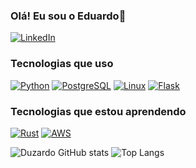 ### Olá! Eu sou o Eduardo👋

[![LinkedIn](https://img.shields.io/badge/LinkedIn-0077B5?style=for-the-badge&logo=linkedin&logoColor=white)](https://www.linkedin.com/in/eduardo-neves-554755240/)

### Tecnologias que uso
[![Python](https://img.shields.io/badge/Python-3776AB?style=for-the-badge&logo=python&logoColor=white)](https://www.python.org/)
[![PostgreSQL](https://img.shields.io/badge/PostgreSQL-316192?style=for-the-badge&logo=postgresql&logoColor=white)](https://www.postgresql.org/)
[![Linux](https://img.shields.io/badge/Linux-FCC624?style=for-the-badge&logo=linux&logoColor=black)](https://www.linux.org/)
[![Flask](https://img.shields.io/badge/Flask-000000?style=for-the-badge&logo=flask&logoColor=white)](https://flask.palletsprojects.com/en/stable/)

### Tecnologias que estou aprendendo
[![Rust](https://img.shields.io/badge/Rust-000000?style=for-the-badge&logo=rust&logoColor=white)](https://www.rust-lang.org/pt-BR)
[![AWS](https://img.shields.io/badge/Amazon_AWS-232F3E?style=for-the-badge&logo=amazon-aws&logoColor=white)](https://aws.amazon.com/pt/)

![Duzardo GitHub stats](https://github-readme-stats.vercel.app/api?username=duzardo&show_icons=true&theme=dracula)
![Top Langs](https://github-readme-stats.vercel.app/api/top-langs/?username=duzardo&layout=compact)
